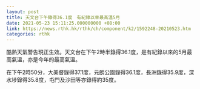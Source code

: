 ```yaml
---
layout: post
title: 天文台下午錄得36.1度　有紀錄以來最高溫5月
date: 2021-05-23 15:11:25.000000000 +08:00
link: https://news.rthk.hk/rthk/ch/component/k2/1592248-20210523.htm
categories: rthk
---
```


酷熱天氣警告現正生效。天文台在下午2時半錄得36.1度，是有紀錄以來的5月最高氣溫，亦是今年的最高氣溫。

在下午2時50分，大美督錄得37.1度，元朗公園錄得36.1度，長洲錄得35.9度，深水埗錄得35.8度，屯門及沙田等亦錄得約35度。

